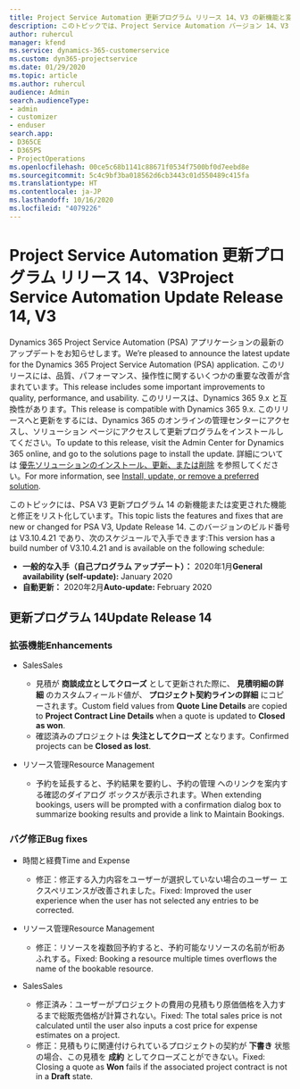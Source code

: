 ```yaml
---
title: Project Service Automation 更新プログラム リリース 14、V3 の新機能と変更点
description: このトピックでは、Project Service Automation バージョン 14、V3 の新機能と変更点について説明します。
author: ruhercul
manager: kfend
ms.service: dynamics-365-customerservice
ms.custom: dyn365-projectservice
ms.date: 01/29/2020
ms.topic: article
ms.author: ruhercul
audience: Admin
search.audienceType:
- admin
- customizer
- enduser
search.app:
- D365CE
- D365PS
- ProjectOperations
ms.openlocfilehash: 00ce5c68b1141c88671f0534f7500bf0d7eebd8e
ms.sourcegitcommit: 5c4c9bf3ba018562d6cb3443c01d550489c415fa
ms.translationtype: HT
ms.contentlocale: ja-JP
ms.lasthandoff: 10/16/2020
ms.locfileid: "4079226"
---
```

# <a name="project-service-automation-update-release-14-v3"></a><span data-ttu-id="35358-103">Project Service Automation 更新プログラム リリース 14、V3</span><span class="sxs-lookup"><span data-stu-id="35358-103">Project Service Automation Update Release 14, V3</span></span>
<span data-ttu-id="35358-104">Dynamics 365 Project Service Automation (PSA) アプリケーションの最新のアップデートをお知らせします。</span><span class="sxs-lookup"><span data-stu-id="35358-104">We’re pleased to announce the latest update for the Dynamics 365 Project Service Automation (PSA) application.</span></span> <span data-ttu-id="35358-105">このリリースには、品質、パフォーマンス、操作性に関するいくつかの重要な改善が含まれています。</span><span class="sxs-lookup"><span data-stu-id="35358-105">This release includes some important improvements to quality, performance, and usability.</span></span> <span data-ttu-id="35358-106">このリリースは、Dynamics 365 9.x と互換性があります。</span><span class="sxs-lookup"><span data-stu-id="35358-106">This release is compatible with Dynamics 365 9.x.</span></span> <span data-ttu-id="35358-107">このリリースへと更新をするには、Dynamics 365 のオンラインの管理センターにアクセスし、ソリューション ページにアクセスして更新プログラムをインストールしてください。</span><span class="sxs-lookup"><span data-stu-id="35358-107">To update to this release, visit the Admin Center for Dynamics 365 online, and go to the solutions page to install the update.</span></span> <span data-ttu-id="35358-108">詳細については [優先ソリューションのインストール、更新、または削除](https://docs.microsoft.com/power-platform/admin/install-remove-preferred-solution) を参照してください。</span><span class="sxs-lookup"><span data-stu-id="35358-108">For more information, see [Install, update, or remove a preferred solution](https://docs.microsoft.com/power-platform/admin/install-remove-preferred-solution).</span></span>

<span data-ttu-id="35358-109">このトピックには、PSA V3 更新プログラム 14 の新機能または変更された機能と修正をリスト化しています。</span><span class="sxs-lookup"><span data-stu-id="35358-109">This topic lists the features and fixes that are new or changed for PSA V3, Update Release 14.</span></span> <span data-ttu-id="35358-110">このバージョンのビルド番号は V3.10.4.21 であり、次のスケジュールで入手できます:</span><span class="sxs-lookup"><span data-stu-id="35358-110">This version has a build number of V3.10.4.21 and is available on the following schedule:</span></span>

- <span data-ttu-id="35358-111">**一般的な入手（自己プログラム アップデート）：** 2020年1月</span><span class="sxs-lookup"><span data-stu-id="35358-111">**General availability (self-update):** January 2020</span></span>
- <span data-ttu-id="35358-112">**自動更新：** 2020年2月</span><span class="sxs-lookup"><span data-stu-id="35358-112">**Auto-update:** February 2020</span></span>

## <a name="update-release-14"></a><span data-ttu-id="35358-113">更新プログラム 14</span><span class="sxs-lookup"><span data-stu-id="35358-113">Update Release 14</span></span>

### <a name="enhancements"></a><span data-ttu-id="35358-114">拡張機能</span><span class="sxs-lookup"><span data-stu-id="35358-114">Enhancements</span></span>

- <span data-ttu-id="35358-115">Sales</span><span class="sxs-lookup"><span data-stu-id="35358-115">Sales</span></span>

     - <span data-ttu-id="35358-116">見積が **商談成立としてクローズ** として更新された際に、 **見積明細の詳細** のカスタムフィールド値が、 **プロジェクト契約ラインの詳細** にコピーされます。</span><span class="sxs-lookup"><span data-stu-id="35358-116">Custom field values from **Quote Line Details** are copied to **Project Contract Line Details** when a quote is updated to **Closed as won**.</span></span>
     - <span data-ttu-id="35358-117">確認済みのプロジェクトは **失注としてクローズ** となります。</span><span class="sxs-lookup"><span data-stu-id="35358-117">Confirmed projects can be **Closed as lost**.</span></span>

- <span data-ttu-id="35358-118">リソース管理</span><span class="sxs-lookup"><span data-stu-id="35358-118">Resource Management</span></span>

     - <span data-ttu-id="35358-119">予約を延長すると、予約結果を要約し、予約の管理 へのリンクを案内する確認のダイアログ ボックスが表示されます。</span><span class="sxs-lookup"><span data-stu-id="35358-119">When extending bookings, users will be prompted with a confirmation dialog box to summarize booking results and provide a link to Maintain Bookings.</span></span>


### <a name="bug-fixes"></a><span data-ttu-id="35358-120">バグ修正</span><span class="sxs-lookup"><span data-stu-id="35358-120">Bug fixes</span></span>

- <span data-ttu-id="35358-121">時間と経費</span><span class="sxs-lookup"><span data-stu-id="35358-121">Time and Expense</span></span>

     - <span data-ttu-id="35358-122">修正：修正する入力内容をユーザーが選択していない場合のユーザー エクスペリエンスが改善されました。</span><span class="sxs-lookup"><span data-stu-id="35358-122">Fixed: Improved the user experience when the user has not selected any entries to be corrected.</span></span>

- <span data-ttu-id="35358-123">リソース管理</span><span class="sxs-lookup"><span data-stu-id="35358-123">Resource Management</span></span>

     - <span data-ttu-id="35358-124">修正：リソースを複数回予約すると、予約可能なリソースの名前が桁あふれする。</span><span class="sxs-lookup"><span data-stu-id="35358-124">Fixed: Booking a resource multiple times overflows the name of the bookable resource.</span></span>

- <span data-ttu-id="35358-125">Sales</span><span class="sxs-lookup"><span data-stu-id="35358-125">Sales</span></span>

     - <span data-ttu-id="35358-126">修正済み：ユーザーがプロジェクトの費用の見積もり原価価格を入力するまで総販売価格が計算されない。</span><span class="sxs-lookup"><span data-stu-id="35358-126">Fixed: The total sales price is not calculated until the user also inputs a cost price for expense estimates on a project.</span></span>
     - <span data-ttu-id="35358-127">修正：見積もりに関連付けられているプロジェクトの契約が **下書き** 状態の場合、この見積を **成約** としてクローズことができない。</span><span class="sxs-lookup"><span data-stu-id="35358-127">Fixed: Closing a quote as **Won** fails if the associated project contract is not in a **Draft** state.</span></span>

